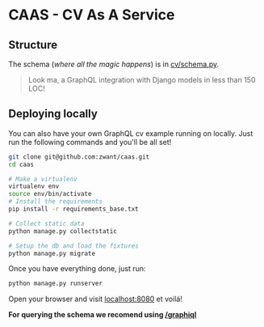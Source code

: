 # CAAS - CV As A Service


## Structure

The schema (*where all the magic happens*) is in [cv/schema.py](./cv/schema.py).
> Look ma, a GraphQL integration with Django models in less than 150 LOC!


## Deploying locally

You can also have your own GraphQL cv example running on locally.
Just run the following commands and you'll be all set!

```bash
git clone git@github.com:zwant/caas.git
cd caas

# Make a virtualenv
virtualenv env
source env/bin/activate
# Install the requirements
pip install -r requirements_base.txt

# Collect static data
python manage.py collectstatic

# Setup the db and load the fixtures
python manage.py migrate
```

Once you have everything done, just run:

```bash
python manage.py runserver
```

Open your browser and visit [localhost:8080](http://localhost:8080/) et voilá!

**For querying the schema we recomend using [/graphiql](http://localhost:8080/graphiql)**
